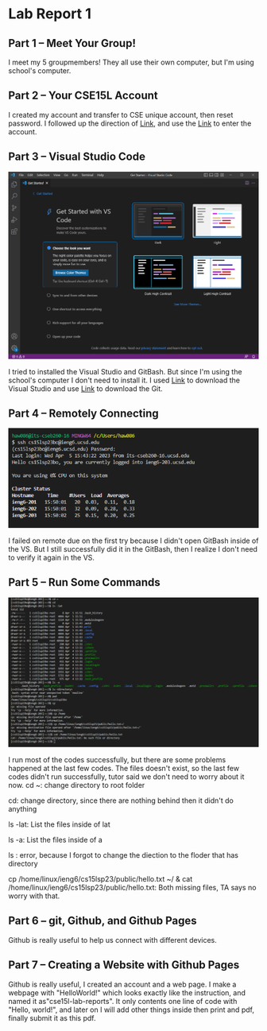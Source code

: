 # Lab Report 1

## Part 1 – Meet Your Group!

I meet my 5 groupmembers! They all use their own computer, but I'm using school's computer.

## Part 2 – Your CSE15L Account

I created my account and transfer to CSE unique account, then reset password. I followed up the direction of [Link](https://drive.google.com/file/d/17IDZn8Qq7Q0RkYMxdiIR0o6HJ3B5YqSW/view), and use the [Link](https://sdacs.ucsd.edu/~icc/index.php) to enter the account.

## Part 3 – Visual Studio Code

![Image](Capture.PNG)

I tried to installed the Visual Studio and GitBash. But since I'm using the school's computer I don't need to install it. I used [Link](https://code.visualstudio.com/) to download the Visual Studio and use [Link](https://gitforwindows.org/) to download the Git.

## Part 4 – Remotely Connecting

![Image](remote.PNG)

I failed on remote due on the first try because I didn't open GitBash inside of the VS. But I still successfully did it in the GitBash, then I realize I don't need to verify it again in the VS.

## Part 5 – Run Some Commands

![Image](Code.PNG)

I run most of the codes successfully, but there are some problems happened at the last few codes. The files doesn't exist, so the last few codes didn't run successfully, tutor said we don't need to worry about it now.
  cd ~: change directory to root folder
  
  cd: change directory, since there are nothing behind then it didn't do anything
  
  ls -lat: List the files inside of lat
  
  ls -a: List the files inside of a
  
  ls <directory>: error, because I forgot to change the diection to the floder that has directory
  
  cp /home/linux/ieng6/cs15lsp23/public/hello.txt ~/ &
  cat /home/linux/ieng6/cs15lsp23/public/hello.txt: Both missing files, TA says no worry with that.

## Part 6 – git, Github, and Github Pages

Github is really useful to help us connect with different devices.
  
## Part 7 – Creating a Website with Github Pages

Github is really useful, I created an account and a web page. I make a webpage with "HelloWorld!" which looks exactly like the instruction, and named it as"cse15l-lab-reports". It only contents one line of code with "Hello, world!", and later on I will add other things inside then print and pdf, finally submit it as this pdf.
